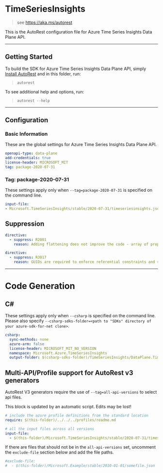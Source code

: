 
# TimeSeriesInsights

> see https://aka.ms/autorest

This is the AutoRest configuration file for Azure Time Series Insights Data Plane API.

---

## Getting Started

To build the SDK for Azure Time Series Insights Data Plane API, simply [Install AutoRest](https://aka.ms/autorest/install) and in this folder, run:

> `autorest`

To see additional help and options, run:

> `autorest --help`
---

## Configuration

### Basic Information

These are the global settings for Azure Time Series Insights Data Plane API.

``` yaml
openapi-type: data-plane
add-credentials: true
license-header: MICROSOFT_MIT
tag: package-2020-07-31
```

### Tag: package-2020-07-31

These settings apply only when `--tag=package-2020-07-31` is specified on the command line.

``` yaml $(tag) == 'package-2020-07-31'
input-file:
- Microsoft.TimeSeriesInsights/stable/2020-07-31/timeseriesinsights.json
```

## Suppression

``` yaml
directive:
  - suppress: R2001
    reason: Adding flattening does not improve the code - array of properties is not supported by flattening. See https://github.com/Azure/oav/issues/416
```

``` yaml
directive:
  - suppress: R3017
    reason: GUIDs are required to enforce referential constraints and reduce number of updates.
```

---
# Code Generation

## C#

These settings apply only when `--csharp` is specified on the command line.
Please also specify `--csharp-sdks-folder=<path to "SDKs" directory of your azure-sdk-for-net clone>`.

``` yaml $(csharp)
csharp:
  sync-methods: none
  azure-arm: false
  license-header: MICROSOFT_MIT_NO_VERSION
  namespace: Microsoft.Azure.TimeSeriesInsights
  output-folder: $(csharp-sdks-folder)/TimeSeriesInsights/DataPlane.TimeSeriesInsights/Generated
```

## Multi-API/Profile support for AutoRest v3 generators 

AutoRest V3 generators require the use of `--tag=all-api-versions` to select api files.

This block is updated by an automatic script. Edits may be lost!

``` yaml $(tag) == 'all-api-versions' /* autogenerated */
# include the azure profile definitions from the standard location
require: $(this-folder)/../../../profiles/readme.md

# all the input files across all versions
input-file:
  - $(this-folder)/Microsoft.TimeSeriesInsights/stable/2020-07-31/timeseriesinsights.json

```

If there are files that should not be in the `all-api-versions` set, 
uncomment the  `exclude-file` section below and add the file paths.

``` yaml $(tag) == 'all-api-versions'
#exclude-file: 
#  - $(this-folder)/Microsoft.Example/stable/2010-01-01/somefile.json
```

